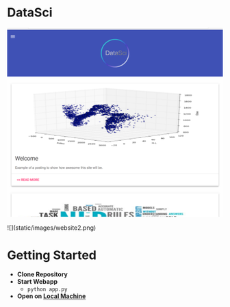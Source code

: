 # DataSci

![](static/images/website1.png)

</hr>
![](static/images/website2.png)

</hr>

# Getting Started
- **Clone Repository**
- **Start Webapp**
    - `python app.py`
- **Open on [Local Machine](http://localhost:8888/)**

